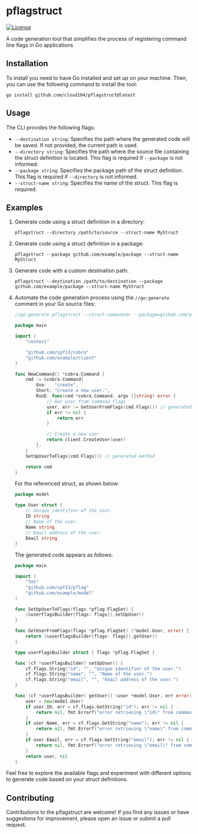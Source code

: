 # pflagstruct

[![License](https://img.shields.io/github/license/saltstack/salt)](https://opensource.org/license/apache-2-0/)

A code generation tool that simplifies the process of registering command line flags in Go applications

## Installation

To install you need to have Go installed and set up on your machine. Then, you can use the following command to install
the tool:

```shell
go install github.com/cloud104/pflagstruct@latest
```

## Usage

The CLI provides the following flags:

- `--destination string`: Specifies the path where the generated code will be saved. If not provided, the current path
  is used.
- `--directory string`: Specifies the path where the source file containing the struct definition is located. This flag
  is required if `--package` is not informed.
- `--package string`: Specifies the package path of the struct definition. This flag is required if `--directory` is not
  informed.
- `--struct-name string`: Specifies the name of the struct. This flag is required.

## Examples

1. Generate code using a struct definition in a directory:
   ```shell
   pflagstruct --directory /path/to/source --struct-name MyStruct
   ```

2. Generate code using a struct definition in a package:
   ```shell
   pflagstruct --package github.com/example/package --struct-name MyStruct
   ```

3. Generate code with a custom destination path:
   ```shell
   pflagstruct --destination /path/to/destination --package github.com/example/package --struct-name MyStruct
   ```

4. Automate the code generation process using the `//go:generate` comment in your Go source files:
    ```go
    //go:generate pflagstruct --struct-name=User --package=github.com/example/model
    
    package main
    
    import (
        "context"
    
        "github.com/spf13/cobra"
        "github.com/example/client"
    )
    
    func NewCommand() *cobra.Command {
        cmd := &cobra.Command{
            Use:   "create",
            Short: "Create a new user.",
            RunE: func(cmd *cobra.Command, args []string) error {
                // Get user from command flags
                user, err := GetUserFromFlags(cmd.Flags()) // generated method
                if err != nil {
                    return err
                }
    
                // Create a new user
                return client.CreateUser(user)
            },
        }
        SetUpUserToFlags(cmd.Flags()) // generated method
    
        return cmd
    }
    ```
   For the referenced struct, as shown below:
    ```go
    package model
    
    type User struct {
        // Unique identifier of the user.
        ID string
        // Name of the user.
        Name string
        // Email address of the user.
        Email string
    }
    ```
   The generated code appears as follows:
    ```go
    package main
    
    import (
        "fmt"
        "github.com/spf13/pflag"
        "github.com/example/model"
    )
    
    func SetUpUserToFlags(flags *pflag.FlagSet) {
        (&userFlagsBuilder{flags: flags}).setUpUser()
    }

    func GetUserFromFlags(flags *pflag.FlagSet) (*model.User, error) {
        return (&userFlagsBuilder{flags: flags}).getUser()
    }
    
    type userFlagsBuilder struct { flags *pflag.FlagSet }
    
    func (cf *userFlagsBuilder) setUpUser() {
        cf.flags.String("id", "", "Unique identifier of the user.")
        cf.flags.String("name", "", "Name of the user.")
        cf.flags.String("email", "", "Email address of the user.")
    }

    func (cf *userFlagsBuilder) getUser() (user *model.User, err error) {
        user = new(model.User)
        if user.ID, err = cf.flags.GetString("id"); err != nil {
            return nil, fmt.Errorf("error retrieving \"id\" from command flags: %w", err)
        }
        if user.Name, err = cf.flags.GetString("name"); err != nil {
            return nil, fmt.Errorf("error retrieving \"name\" from command flags: %w", err)
        }
        if user.Email, err = cf.flags.GetString("email"); err != nil {
            return nil, fmt.Errorf("error retrieving \"email\" from command flags: %w", err)
        }
        return user, nil
    }
    ```

Feel free to explore the available flags and experiment with different options to generate code based on your struct
definitions.

## Contributing

Contributions to the pflagstruct are welcome! If you find any issues or have suggestions for improvement,
please open an issue or submit a pull request.
